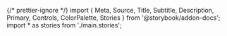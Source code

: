 {/* prettier-ignore */}
import { Meta, Source, Title, Subtitle, Description, Primary, Controls, ColorPalette, Stories } from '@storybook/addon-docs';
import * as stories from './main.stories';

<Meta of={stories} />

<Title />
<Subtitle />
<Description />
<Primary />
<Source />
<Controls />
<ColorPalette />
<Stories />

# Endpoint Panel
